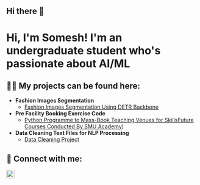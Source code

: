## Hi there 👋

<h1>Hi, I'm Somesh! I'm an undergraduate student who's passionate about AI/ML

<h2>👨‍💻 My projects can be found here:</h2>

- <b>Fashion Images Segmentation</b>
  - [Fashion Images Segmentation Using DETR Backbone](https://github.com/cremepuffx2/Fashion-Images-Segmentation)
- <b>Pre Facility Booking Exercise Code</b>
  - [Python Programme to Mass-Book Teaching Venues for SkillsFuture Courses Conducted By SMU Academy](https://github.com/cremepuffx2/Pre-FBE-Code))
- <b>Data Cleaning Text Files for NLP Processing</b>
  - [Data Cleaning Project](https://github.com/cremepuffx2/Data-Cleaning-of-Text-Files)
<h2> 🤳 Connect with me:</h2>

[<img align="left" alt="Somesh Balamurugan | LinkedIn" width="22px" src="https://cdn.jsdelivr.net/npm/simple-icons@v3/icons/linkedin.svg" />][linkedin]

[linkedin]: www.linkedin.com/in/someshbala

